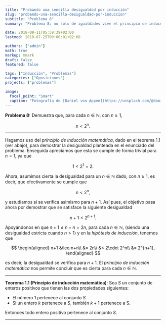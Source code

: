 ```yaml
---
title: "Probando una sencilla desigualdad por inducción"
slug: "probando-una-sencilla-desigualdad-por-induccion"
subtitle: "Problema 8"
summary: "Problema 8: no solo de igualdades vive el principio de inducción matemática."

date: 2018-09-11T05:59:39+02:00
lastmod: 2019-07-25T00:00:01+02:00

authors: ["admin"]
math: true
markup: mmark
draft: false
featured: false

tags: ["Inducción", "Problemas"]
categories: ["Oposiciones"]
projects: ["problemas"]

image:
  focal_point: "Smart"
  caption: "Fotografía de [Daniel von Appen](https://unsplash.com/@daniel_von_appen), disponible en [Unsplash](https://unsplash.com/photos/KqKruA8nMdE)."
---
```


**Problema 8:** Demuestra que, para cada $n\in\mathbb{N}$, con $n\geq 1$, 

$$
n<2^n.
$$

***

Hagamos uso del *principio de inducción matemática*, dado en el teorema 1.1 (ver abajo), para demostrar la desigualdad planteada en el enunciado del problema. Enseguida apreciamos que esta se cumple de forma trivial para $n=1$, ya que

$$
1 < 2^1 = 2.
$$

Ahora, asumimos cierta la desigualdad para un $n\in\mathbb{N}$ dado, con $n\geq 1$, es decir, que efectivamente se cumple que

$$
n < 2^n,
$$

y estudiamos si se verifica asimismo para $n+1$. Así pues, el objetivo pasa ahora por demostrar que se satisface la siguiente desigualdad

$$
n+1 < 2^{n+1}.
$$

Apoyándonos en que $n+1\leq n+n = 2n$, para cada $n\in\mathbb{N}$, (siendo una desigualdad estricta cuando $n>1$) y en la *hipótesis de inducción*, tenemos que

$$
\begin{aligned}
n+1 &\leq n+n\\
&= 2n\\
&< 2\cdot 2^n\\
&= 2^{n+1},
\end{aligned}
$$

es decir, la desigualdad se verifica para $n+1$. El *principio de inducción matemática* nos permite concluir que es cierta para cada $n\in\mathbb{N}$.

***

**Teorema 1.1 (Principio de inducción matemática)**: Sea $S$ un conjunto de enteros positivos que tienen las dos propiedades siguientes:

- El número 1 pertenece al conjunto $S$.
- Si un entero $k$ pertenece a $S$, también $k+1$ pertenece a S.

Entonces todo entero positivo pertenece al conjunto $S$.

***

